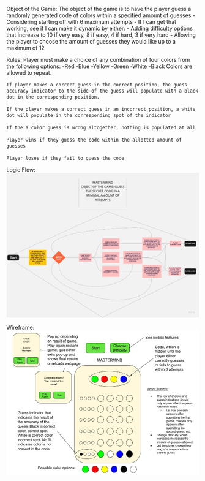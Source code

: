 Object of the Game:
    The object of the game is to have the player guess a randomly generated code of colors within a specified amount of guesses
        - Considering starting off with 6 maximum attempts
          - If I can get that working, see if I can make it dynamic by either:
            - Adding difficulty options that increase to 10 if very easy, 8 if easy, 4 if hard, 3 if very hard
            - Allowing the player to choose the amount of guesses they would like up to a maximum of 12

Rules:
    Player must make a choice of any combination of four colors from the following options:
        -Red
        -Blue
        -Yellow
        -Green
        -White
        -Black
            Colors are allowed to repeat.

    If player makes a correct guess in the correct position, the guess accuracy indicator to the side of the guess will populate with a black dot in the corresponding position.

    If the player makes a correct guess in an incorrect position, a white dot will populate in the corresponding spot of the indicator
    
    If the a color guess is wrong altogether, nothing is populated at all

    Player wins if they guess the code within the allotted amount of guesses

    Player loses if they fail to guess the code

Logic Flow: ![Mastermind Logic Flow](image.png)

Wireframe: ![Mastermind Wireframe](image-1.png)